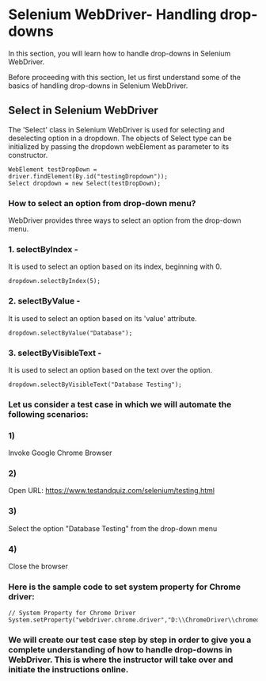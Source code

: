 # Selenium WebDriver- Handling drop-downs
In this section, you will learn how to handle drop-downs in Selenium WebDriver.

Before proceeding with this section, let us first understand some of the basics of handling drop-downs in Selenium WebDriver.

## Select in Selenium WebDriver
The 'Select' class in Selenium WebDriver is used for selecting and deselecting option in a dropdown. The objects of Select type can be initialized by passing the dropdown webElement as parameter to its constructor.
```
WebElement testDropDown = driver.findElement(By.id("testingDropdown"));  
Select dropdown = new Select(testDropDown);  
```
### How to select an option from drop-down menu?

WebDriver provides three ways to select an option from the drop-down menu.

### 1. selectByIndex -
It is used to select an option based on its index, beginning with 0.
```
dropdown.selectByIndex(5);
```
### 2. selectByValue -
It is used to select an option based on its 'value' attribute.
```
dropdown.selectByValue("Database");
```
### 3. selectByVisibleText -
It is used to select an option based on the text over the option.
```
dropdown.selectByVisibleText("Database Testing");  
```
### Let us consider a test case in which we will automate the following scenarios:

### 1)
Invoke Google Chrome Browser
### 2)
Open URL: https://www.testandquiz.com/selenium/testing.html
### 3)
Select the option "Database Testing" from the drop-down menu
### 4)
Close the browser

### Here is the sample code to set system property for Chrome driver:
```
// System Property for Chrome Driver   
System.setProperty("webdriver.chrome.driver","D:\\ChromeDriver\\chromedriver.exe"); 
``` 

### We will create our test case step by step in order to give you a complete understanding of how to handle drop-downs in WebDriver.  This is where the instructor will take over and initiate the instructions online.
